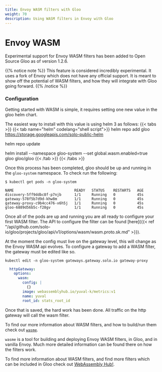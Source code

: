 ```yaml
---
title: Envoy WASM filters with Gloo
weight: 70
description: Using WASM filters in Envoy with Gloo
---
```


# Envoy WASM

Experimental support for Envoy WASM filters has been added to Open Source Gloo as of version 1.2.6.

{{% notice note %}}
This feature is considered incredibly experimental. It uses a fork of Envoy which does not have any official support. It 
is meant to show off the potential of WASM filters, and how they will integrate with Gloo going forward.
{{% /notice %}}


### Configuration

Getting started with WASM is simple, it requires setting one new value in the gloo helm chart.

The easiest way to install with this value is using helm 3 as follows:
{{< tabs >}}
{{< tab name="helm" codelang="shell script">}}
helm repo add gloo https://storage.googleapis.com/solo-public-helm

helm repo update

helm install --namespace gloo-system --set global.wasm.enabled=true gloo gloo/gloo
{{< /tab >}}
{{< /tabs >}}

Once this process has been completed, gloo should be up and running in the `gloo-system` namespace.
To check run the following:
```shell script
$ kubectl get pods -n gloo-system

NAME                            READY   STATUS    RESTARTS   AGE
discovery-5ff9ddbc8f-p7njb      1/1     Running   0          45s
gateway-578f5b7d9d-khw8m        1/1     Running   0          45s
gateway-proxy-c9b4cc476-x6h5j   1/1     Running   0          45s
gloo-6889d56b5c-f28gv           1/1     Running   0          45s
``` 

Once all of the pods are up and running you are all ready to configure your first WASM filter.
The API to configure the filter can be found [here]({{< ref "/api/github.com/solo-io/gloo/projects/gloo/api/v1/options/wasm/wasm.proto.sk.md" >}}).

At the moment the config must live on the gateway level, this will change as the Envoy WASM api evolves. To configure a gateway
to add a WASM filter, the gateway must be edited like so.

`kubectl edit -n gloo-system gateways.gateway.solo.io gateway-proxy`

```yaml
  httpGateway:
    options:
      wasm:
        config: |
          {}
        image: webassemblyhub.io/yuval-k/metrics:v1
        name: yuval
        root_id: stats_root_id
```

Once that is saved, the hard work has been done. All traffic on the http gateway will call the wasm filter.

To find our more information about WASM filters, and how to build/run them check out [`wasme`](https://github.com/solo-io/wasme).

`wasme` is a tool for building and deploying Envoy WASM filters, in Gloo, and in vanilla Envoy. Much more detailed information
can be found there on how the filters work.

To find more information about WASM filters, and find more filters which can be included in Gloo check out 
[WebAssembly Hub!](https://webassemblyhub.io/).
